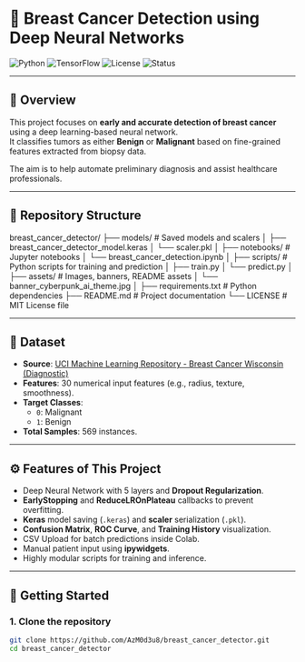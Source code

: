 
# 🧠 Breast Cancer Detection using Deep Neural Networks

![Python](https://img.shields.io/badge/Python-3.8%2B-blue.svg)
![TensorFlow](https://img.shields.io/badge/TensorFlow-2.10%2B-orange.svg)
![License](https://img.shields.io/badge/License-MIT-green.svg)
![Status](https://img.shields.io/badge/Status-Active-brightgreen.svg)

---

## 📖 Overview

This project focuses on **early and accurate detection of breast cancer** using a deep learning-based neural network.  
It classifies tumors as either **Benign** or **Malignant** based on fine-grained features extracted from biopsy data.

The aim is to help automate preliminary diagnosis and assist healthcare professionals.

---

## 📂 Repository Structure

breast_cancer_detector/ ├── models/ # Saved models and scalers │ ├── breast_cancer_detector_model.keras │ └── scaler.pkl │ ├── notebooks/ # Jupyter notebooks │ └── breast_cancer_detection.ipynb │ ├── scripts/ # Python scripts for training and prediction │ ├── train.py │ └── predict.py │ ├── assets/ # Images, banners, README assets │ └── banner_cyberpunk_ai_theme.jpg │ ├── requirements.txt # Python dependencies ├── README.md # Project documentation └── LICENSE # MIT License file

---

## 🧬 Dataset

- **Source**: [UCI Machine Learning Repository - Breast Cancer Wisconsin (Diagnostic)](https://archive.ics.uci.edu/ml/datasets/breast+cancer+wisconsin+(diagnostic))
- **Features**: 30 numerical input features (e.g., radius, texture, smoothness).
- **Target Classes**: 
  - `0`: Malignant
  - `1`: Benign
- **Total Samples**: 569 instances.

---

## ⚙️ Features of This Project

- Deep Neural Network with 5 layers and **Dropout Regularization**.
- **EarlyStopping** and **ReduceLROnPlateau** callbacks to prevent overfitting.
- **Keras** model saving (`.keras`) and **scaler** serialization (`.pkl`).
- **Confusion Matrix**, **ROC Curve**, and **Training History** visualization.
- CSV Upload for batch predictions inside Colab.
- Manual patient input using **ipywidgets**.
- Highly modular scripts for training and inference.

---

## 🚀 Getting Started

### 1. Clone the repository

```bash
git clone https://github.com/AzM0d3u8/breast_cancer_detector.git
cd breast_cancer_detector

